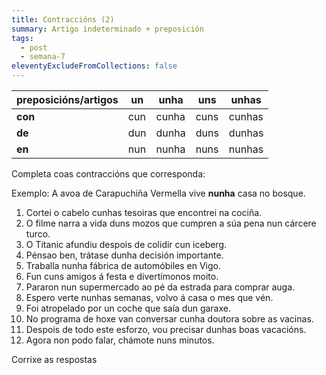 ```yaml
---
title: Contraccións (2)
summary: Artigo indeterminado + preposición
tags:
  - post
  - semana-7
eleventyExcludeFromCollections: false
---
```

| preposicións/artigos | un  | unha  | uns  | unhas  |
| -------------------- | --- | ----- | ---- | ------ |
| **con**              | cun | cunha | cuns | cunhas |
| **de**               | dun | dunha | duns | dunhas |
| **en**               | nun | nunha | nuns | nunhas |



Completa coas contraccións que corresponda:

Exemplo: A avoa de Carapuchiña Vermella vive **nunha** casa no bosque.

1. Cortei o cabelo <e-answer>cunhas</e-answer> tesoiras que encontrei na cociña.
2. O filme narra a vida <e-answer>duns</e-answer> mozos que cumpren a súa pena nun cárcere turco.
3. O Titanic afundiu despois de colidir <e-answer>cun</e-answer> iceberg.
4. Pénsao ben, trátase <e-answer>dunha</e-answer> decisión importante.
5. Traballa <e-answer>nunha</e-answer> fábrica de automóbiles en Vigo.
6. Fun <e-answer>cuns</e-answer> amigos á festa e divertímonos moito. 
7. Pararon <e-answer>nun</e-answer> supermercado ao pé da estrada para comprar auga.
8. Espero verte <e-answer>nunhas</e-answer> semanas, volvo á casa o mes que vén.
9. Foi atropelado por un coche que saía <e-answer>dun</e-answer> garaxe.
10. No programa de hoxe van conversar <e-answer>cunha</e-answer> doutora sobre as vacinas.
11. Despois de todo este esforzo, vou precisar <e-answer> dunhas</e-answer> boas vacacións.
12. Agora non podo falar, chámote <e-answer>nuns</e-answer> minutos.

<e-validate>Corrixe as respostas</e-validate>